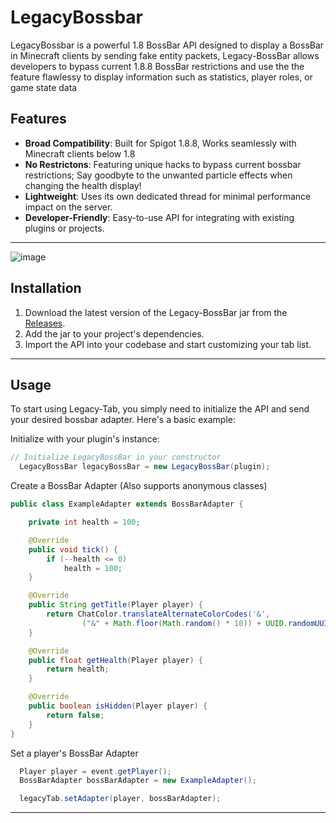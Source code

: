 # LegacyBossbar

LegacyBossbar is a powerful 1.8 BossBar API designed to display a BossBar in Minecraft clients by sending fake entity packets, Legacy-BossBar allows developers to bypass current 1.8.8 BossBar restrictions and use the the feature flawlessy to display information such as statistics, player roles, or game state data

## Features
- **Broad Compatibility**: Built for Spigot 1.8.8, Works seamlessly with Minecraft clients below 1.8
- **No Restrictons**: Featuring unique hacks to bypass current bossbar restrictions; Say goodbyte to the unwanted particle effects when changing the health display!
- **Lightweight**: Uses its own dedicated thread for minimal performance impact on the server.
- **Developer-Friendly**: Easy-to-use API for integrating with existing plugins or projects.
---

![image](https://github.com/user-attachments/assets/1c9fa838-ccbe-48f6-8751-945a2dc87edf)

## Installation
1. Download the latest version of the Legacy-BossBar jar from the [Releases](#).
2. Add the jar to your project's dependencies.
3. Import the API into your codebase and start customizing your tab list.

---

## Usage
To start using Legacy-Tab, you simply need to initialize the API and send your desired bossbar adapter. Here's a basic example:

Initialize with your plugin's instance:
```java
// Initialize LegacyBossBar in your constructor
  LegacyBossBar legacyBossBar = new LegacyBossBar(plugin);
```

Create a BossBar Adapter (Also supports anonymous classes)
```java
public class ExampleAdapter extends BossBarAdapter {

    private int health = 100;

    @Override
    public void tick() {
        if (--health <= 0)
            health = 100;
    }

    @Override
    public String getTitle(Player player) {
        return ChatColor.translateAlternateColorCodes('&',
                ("&" + Math.floor(Math.random() * 10)) + UUID.randomUUID().toString());
    }

    @Override
    public float getHealth(Player player) {
        return health;
    }

    @Override
    public boolean isHidden(Player player) {
        return false;
    }
}
```

Set a player's BossBar Adapter
```java
  Player player = event.getPlayer();
  BossBarAdapter bossBarAdapter = new ExampleAdapter();

  legacyTab.setAdapter(player, bossBarAdapter);
```

---
